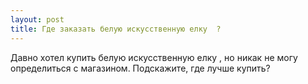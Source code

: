 ```yaml
---
layout: post 
title: Где заказать белую искусственную елку  ? 
--- 
```

Давно хотел купить белую искусственную елку  , но никак не могу определиться с магазином. Подскажите, где лучше купить?